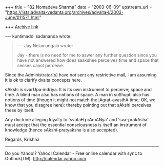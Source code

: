 +++
title = "82 Nomadeva Sharma"
date = "2003-06-09"
upstream_url = "https://lists.advaita-vedanta.org/archives/advaita-l/2003-June/011571.html"

+++
[Archive link](https://lists.advaita-vedanta.org/archives/advaita-l/2003-June/011571.html)

--- kuntimaddi sadananda <kuntimaddisada at yahoo.com>
wrote:
> 
> --- Jay Nelamangala <jay at r-c-i.com> wrote:
>  
> Jay - there is no need for me to aswer any further
> question since you have not answered how does 
> saakshee perceives time and space that senses
> canot perceive.  

Since the Administrator[s] have not sent any
restrictive mail, i am assuming it is ok to clarify
dvaita concepts here.

sAkshi is svarUpa-indriya. It is its own instrument to
perceive; space and time. A blind man also has notions
of space. A man in suShupti also has notions of time
(though it might not match the jAgrat-avasthA time;
OK, we know that you disagree here): thereby pointing
out that sAkshi perceives these by itself. 

Any doctrine alleging loyalty to 'svataH prAmANya' and
'sva-prakAsha' must accept that the essential
consciousness is itself an instrument of knowledge
(hence sAkshi-pratyaksha is also accepted).

Regards,
Krishna





__________________________________
Do you Yahoo!?
Yahoo! Calendar - Free online calendar with sync to Outlook(TM).
http://calendar.yahoo.com

